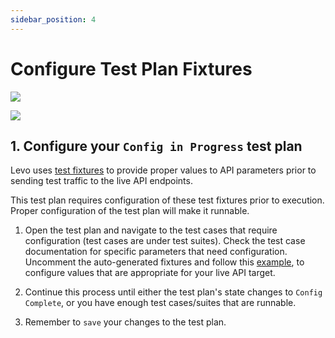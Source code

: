 ```yaml
---
sidebar_position: 4
---
```


# Configure Test Plan Fixtures
![](../../../../../assets/data-driven-test-plan.svg)

![](../../../../../assets/data-driven-flow-3.svg)


## 1. Configure your `Config in Progress` test plan
Levo uses [test fixtures][fixtures] to provide proper values to API parameters prior to sending test traffic to the live API endpoints.

This test plan requires configuration of these test fixtures prior to execution. Proper configuration of the test plan will make it runnable.

1. Open the test plan and navigate to the test cases that require configuration (test cases are under test suites). Check the test case documentation for specific parameters that need configuration. Uncomment the auto-generated fixtures and follow this [example][fixture-example], to configure values that are appropriate for your live API target.

2. Continue this process until either the test plan's state changes to `Config Complete`, or you have enough test cases/suites that are runnable.

3. Remember to `save` your changes to the test plan.


[example-values]: https://swagger.io/docs/specification/adding-examples/
[fixtures]: /guides/security-testing/concepts/test-plans/fixtures/test-fixtures.md
[fixture-example]: /guides/security-testing/concepts/test-plans/fixtures/configure-fixtures.md
